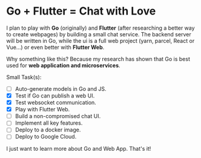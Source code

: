 <h1>Go + Flutter = Chat with Love</h1>

I plan to play with <b>Go</b> (originally) and <b>Flutter</b> (after researching a better way to create webpages)
by building a small chat service. The backend server will be written in Go, while the ui is a full 
web project (yarn, parcel, React or Vue...) or even better with <b>Flutter Web</b>.

Why something like this? Because my research has shown
that Go is best used for <b>web application and microservices</b>.

Small Task(s):
 - [ ] Auto-generate models in Go and JS.
 - [x] Test if Go can publish a web UI.
 - [x] Test websocket communication.
 - [x] Play with Flutter Web.
 - [ ] Build a non-compromised chat UI.
 - [ ] Implement all key features.
 - [ ] Deploy to a docker image.
 - [ ] Deploy to Google Cloud.

I just want to learn more about Go and Web App. That's it!
